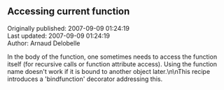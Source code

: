 ## Accessing current function  
Originally published: 2007-09-09 01:24:19  
Last updated: 2007-09-09 01:24:19  
Author: Arnaud Delobelle  
  
In the body of the function, one sometimes needs to access the function itself (for recursive calls or function attribute access).  Using the function name doesn't work if it is bound to another object later.\n\nThis recipe introduces a 'bindfunction' decorator addressing this.